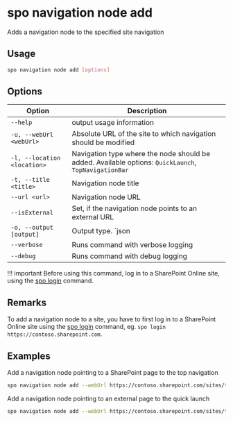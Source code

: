 # spo navigation node add

Adds a navigation node to the specified site navigation

## Usage

```sh
spo navigation node add [options]
```

## Options

Option|Description
------|-----------
`--help`|output usage information
`-u, --webUrl <webUrl>`|Absolute URL of the site to which navigation should be modified
`-l, --location <location>`|Navigation type where the node should be added. Available options: `QuickLaunch`, `TopNavigationBar`
`-t, --title <title>`|Navigation node title
`--url <url>`|Navigation node URL
`--isExternal`|Set, if the navigation node points to an external URL
`-o, --output [output]`|Output type. `json|text`. Default `text`
`--verbose`|Runs command with verbose logging
`--debug`|Runs command with debug logging

!!! important
    Before using this command, log in to a SharePoint Online site, using the [spo login](../login.md) command.

## Remarks

To add a navigation node to a site, you have to first log in to a SharePoint Online site using the [spo login](../login.md) command, eg. `spo login https://contoso.sharepoint.com`.

## Examples

Add a navigation node pointing to a SharePoint page to the top navigation

```sh
spo navigation node add --webUrl https://contoso.sharepoint.com/sites/team-a --location TopNavigationBar --title About --url /sites/team-s/sitepages/about.aspx
```

Add a navigation node pointing to an external page to the quick launch

```sh
spo navigation node add --webUrl https://contoso.sharepoint.com/sites/team-a --location QuickLaunch --title "About us" --url https://contoso.com/about-us --isExternal
```